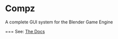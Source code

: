 Compz
===

A complete GUI system for the Blender Game Engine

===
See: [The Docs](https://pixd.paperplane.io/compzdoc)
